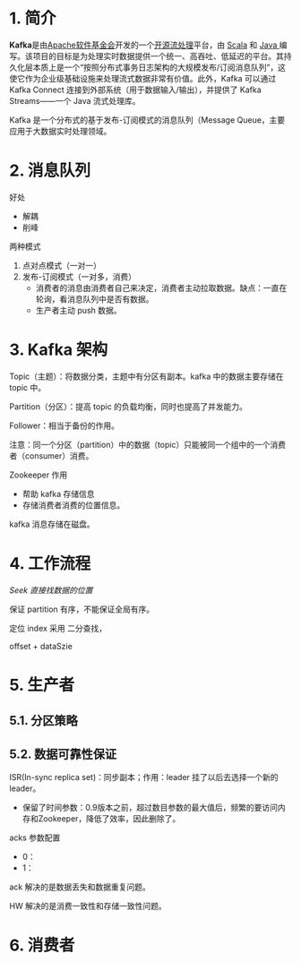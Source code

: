 # 1. 简介

**Kafka**是由[Apache软件基金会](https://zh.wikipedia.org/wiki/Apache软件基金会)开发的一个[开源](https://zh.wikipedia.org/wiki/开源)[流处理](https://zh.wikipedia.org/wiki/流处理)平台，由 [Scala](https://zh.wikipedia.org/wiki/Scala) 和 [Java ](https://zh.wikipedia.org/wiki/Java)编写。该项目的目标是为处理实时数据提供一个统一、高吞吐、低延迟的平台。其持久化层本质上是一个“按照分布式事务日志架构的大规模发布/订阅消息队列”，这使它作为企业级基础设施来处理流式数据非常有价值。此外，Kafka 可以通过Kafka Connect 连接到外部系统（用于数据输入/输出），并提供了 Kafka Streams——一个 Java 流式处理库。

Kafka 是一个分布式的基于发布-订阅模式的消息队列（Message Queue，主要应用于大数据实时处理领域。  

# 2. 消息队列

好处

- 解耦
- 削峰

两种模式

1. 点对点模式（一对一）
2. 发布-订阅模式（一对多，消费）
   - 消费者的消息由消费者自己来决定，消费者主动拉取数据。缺点：一直在轮询，看消息队列中是否有数据。
   - 生产者主动 push 数据。

# 3. Kafka 架构





Topic（主题）：将数据分类，主题中有分区有副本。kafka 中的数据主要存储在 topic 中。

Partition（分区）：提高 topic 的负载均衡，同时也提高了并发能力。

Follower：相当于备份的作用。

注意：同一个分区（partition）中的数据（topic）只能被同一个组中的一个消费者（consumer）消费。

Zookeeper 作用

- 帮助 kafka 存储信息
- 存储消费者消费的位置信息。

kafka 消息存储在磁盘。



# 4. 工作流程

*Seek 直接找数据的位置*

保证 partition 有序，不能保证全局有序。



定位 index 采用 二分查找，

offset + dataSzie

# 5. 生产者

## 5.1. 分区策略

## 5.2. 数据可靠性保证

ISR(In-sync replica set)：同步副本；作用：leader 挂了以后去选择一个新的 leader。

- 保留了时间参数：0.9版本之前，超过数目参数的最大值后，频繁的要访问内存和Zookeeper，降低了效率，因此删除了。

acks 参数配置

- 0：
- 1：

ack 解决的是数据丢失和数据重复问题。

HW 解决的是消费一致性和存储一致性问题。



# 6. 消费者
